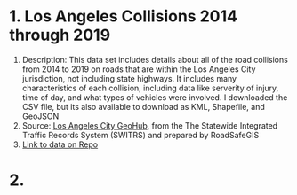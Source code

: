 # 1. Los Angeles Collisions 2014 through 2019
  1. Description: This data set includes details about all of the road collisions from 2014 to 2019 on roads that are within the Los Angeles City jurisdiction, not including state highways. It includes many characteristics of each collision, including data like serverity of injury, time of day, and what types of vehicles were involved. I downloaded the CSV file, but its also available to download as KML, Shapefile, and GeoJSON
  2. Source: [Los Angeles City GeoHub](https://geohub.lacity.org/datasets/ladot::los-angeles-collisions-2014through2019/about), from the The Statewide Integrated Traffic Records System (SWITRS) and prepared by RoadSafeGIS
  3. [Link to data on Repo](https://github.com/dgparnes/up206-danielle/blob/main/Data/Collisions_2014-2019__SWITRS_.csv.zip)
# 2. 
